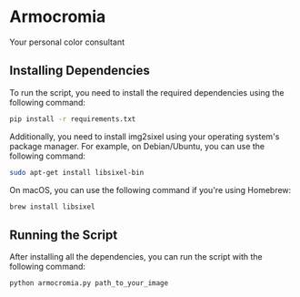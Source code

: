 # Armocromia
Your personal color consultant
## Installing Dependencies

To run the script, you need to install the required dependencies using the following command:

```bash
pip install -r requirements.txt
```
Additionally, you need to install img2sixel using your operating system's package manager. For example, on Debian/Ubuntu, you can use the following command:
```bash
sudo apt-get install libsixel-bin
```
On macOS, you can use the following command if you're using Homebrew:
```bash
brew install libsixel
```
## Running the Script
After installing all the dependencies, you can run the script with the following command:
```bash
python armocromia.py path_to_your_image

```
